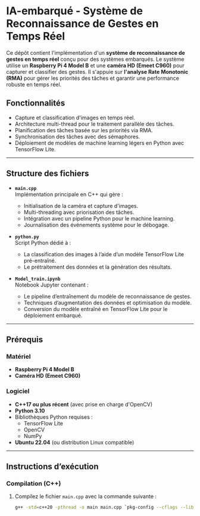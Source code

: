 # IA-embarqué - Système de Reconnaissance de Gestes en Temps Réel

Ce dépôt contient l'implémentation d'un **système de reconnaissance de gestes en temps réel** conçu pour des systèmes embarqués. Le système utilise un **Raspberry Pi 4 Model B** et une **caméra HD (Emeet C960)** pour capturer et classifier des gestes. Il s'appuie sur **l'analyse Rate Monotonic (RMA)** pour gérer les priorités des tâches et garantir une performance robuste en temps réel.

## Fonctionnalités
- Capture et classification d'images en temps réel.
- Architecture multi-thread pour le traitement parallèle des tâches.
- Planification des tâches basée sur les priorités via RMA.
- Synchronisation des tâches avec des sémaphores.
- Déploiement de modèles de machine learning légers en Python avec TensorFlow Lite.

---

## Structure des fichiers
- **`main.cpp`**  
  Implémentation principale en C++ qui gère :
  - Initialisation de la caméra et capture d'images.
  - Multi-threading avec priorisation des tâches.
  - Intégration avec un pipeline Python pour le machine learning.
  - Journalisation des événements système pour le débogage.

- **`python.py`**  
  Script Python dédié à :
  - La classification des images à l’aide d’un modèle TensorFlow Lite pré-entraîné.
  - Le prétraitement des données et la génération des résultats.

- **`Model_train.ipynb`**  
  Notebook Jupyter contenant :
  - Le pipeline d’entraînement du modèle de reconnaissance de gestes.
  - Techniques d’augmentation des données et optimisation du modèle.
  - Conversion du modèle entraîné en TensorFlow Lite pour le déploiement embarqué.

---

## Prérequis
### Matériel
- **Raspberry Pi 4 Model B**
- **Caméra HD (Emeet C960)**

### Logiciel
- **C++17 ou plus récent** (avec prise en charge d'OpenCV)
- **Python 3.10**
- Bibliothèques Python requises :
  - TensorFlow Lite
  - OpenCV
  - NumPy
- **Ubuntu 22.04** (ou distribution Linux compatible)

---

## Instructions d’exécution
### Compilation (C++)
1. Compilez le fichier `main.cpp` avec la commande suivante :
   ```bash
   g++ -std=c++20 -pthread -o main main.cpp `pkg-config --cflags --libs opencv4`
